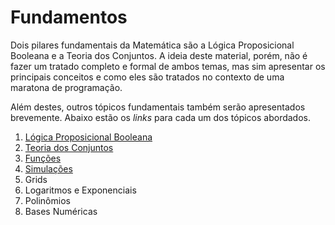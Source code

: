 Fundamentos
===========

Dois pilares fundamentais da Matemática são a Lógica Proposicional Booleana e a Teoria dos 
Conjuntos. A ideia deste material, porém, não é fazer um tratado completo e formal de ambos
temas, mas sim apresentar os principais conceitos e como eles são tratados no contexto de
uma maratona de programação.

Além destes, outros tópicos fundamentais também serão apresentados brevemente. Abaixo estão
os _links_ para cada um dos tópicos abordados.

1. [Lógica Proposicional Booleana](Logica.md)
1. [Teoria dos Conjuntos](Conjuntos.md)
1. [Funções](Funcoes.md)
1. [Simulações](Simulacoes.md)
1. Grids
1. Logaritmos e Exponenciais
1. Polinômios
1. Bases Numéricas
